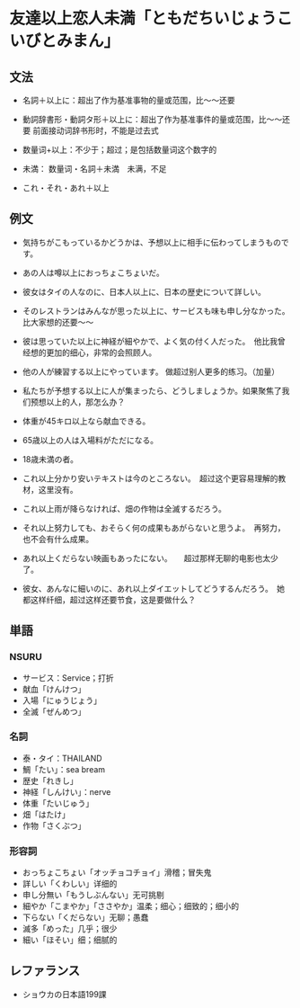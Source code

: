# 友達以上恋人未満「ともだちいじょうこいびとみまん」

## 文法

- 名詞＋以上に：超出了作为基准事物的量或范围，比～～还要
- 動詞辞書形・動詞タ形＋以上に：超出了作为基准事件的量或范围，比～～还要 前面接动词辞书形时，不能是过去式
- 数量词+以上：不少于；超过；是包括数量词这个数字的

- 未満： 数量词・名詞＋未満　未满，不足

- これ・それ・あれ＋以上

## 例文

- 気持ちがこもっているかどうかは、予想以上に相手に伝わってしまうものです。
- あの人は噂以上におっちょこちょいだ。
- 彼女はタイの人なのに、日本人以上に、日本の歴史について詳しい。

- そのレストランはみんなが思った以上に、サービスも味も申し分なかった。 比大家想的还要～～
- 彼は思っていた以上に神経が細やかで、よく気の付く人だった。　他比我曾经想的更加的细心，非常的会照顾人。
- 他の人が練習する以上にやっています。 做超过别人更多的练习。（加量）
- 私たちが予想する以上に人が集まったら、どうしましょうか。如果聚焦了我们预想以上的人，那怎么办？

- 体重が45キロ以上なら献血できる。
- 65歳以上の人は入場料がただになる。

- 18歳未満の者。

- これ以上分かり安いテキストは今のところない。　超过这个更容易理解的教材，这里没有。
- これ以上雨が降らなければ、畑の作物は全滅するだろう。
- それ以上努力しても、おそらく何の成果もあがらないと思うよ。　再努力，也不会有什么成果。
- あれ以上くだらない映画もあったにない。　　超过那样无聊的电影也太少了。
- 彼女、あんなに細いのに、あれ以上ダイエットしてどうするんだろう。　她都这样纤细，超过这样还要节食，这是要做什么？

## 単語

### NSURU

- サービス：Service；打折
- 献血「けんけつ」
- 入場「にゅうじょう」
- 全滅「ぜんめつ」

### 名詞

- 泰・タイ：THAILAND
- 鯛「たい」：sea bream
- 歴史「れきし」
- 神経「しんけい」：nerve
- 体重「たいじゅう」
- 畑「はたけ」
- 作物「さくぶつ」

### 形容詞

- おっちょこちょい「オッチョコチョイ」滑稽；冒失鬼
- 詳しい「くわしい」详细的
- 申し分無い「もうしぶんない」无可挑剔
- 細やか「こまやか」「ささやか」温柔；细心；细致的；细小的
- 下らない「くだらない」无聊；愚蠢
- 滅多「めった」几乎；很少
- 細い「ほそい」细；细腻的

## レファランス

- ショウカの日本語199課
